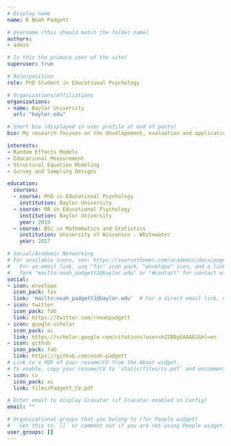 ```yaml
---
# Display name
name: R Noah Padgett

# Username (this should match the folder name)
authors:
- admin

# Is this the primary user of the site?
superuser: true

# Role/position
role: PhD Student in Educational Psychology

# Organizations/Affiliations
organizations:
- name: Baylor University
  url: "baylor.edu"

# Short bio (displayed in user profile at end of posts)
bio: My research focuses on the developement, evaluation and application of advanced statistics for the study of human behavor.

interests:
- Random Effects Models
- Educational Measurement
- Structural Equation Modeling
- Survey and Sampling Designs

education:
  courses:
  - course: PhD in Educational Psychology
    institution: Baylor University
  - course: MA in Educational Psychology
    institution: Baylor University
    year: 2019
  - course: BSc in Mathematics and Statistics
    institution: University of Wisconsin - Whitewater
    year: 2017

# Social/Academic Networking
# For available icons, see: https://sourcethemes.com/academic/docs/page-builder/#icons
#   For an email link, use "fas" icon pack, "envelope" icon, and a link in the
#   form "mailto:noah_padgett1@baylor.edu" or "#contact" for contact widget.
social:
- icon: envelope
  icon_pack: fas
  link: 'mailto:noah_padgett1@baylor.edu'  # For a direct email link, use "mailto:test@example.org".
- icon: twitter
  icon_pack: fab
  link: https://twitter.com/rnoahpadgett
- icon: google-scholar
  icon_pack: ai
  link: https://scholar.google.com/citations?user=hZIADgEAAAAJ&hl=en
- icon: github
  icon_pack: fab
  link: https://github.com/noah-padgett
# Link to a PDF of your resume/CV from the About widget.
# To enable, copy your resume/CV to `static/files/cv.pdf` and uncomment the lines below.
- icon: cv
  icon_pack: ai
  link: files/Padgett_CV.pdf

# Enter email to display Gravatar (if Gravatar enabled in Config)
email: ""

# Organizational groups that you belong to (for People widget)
#   Set this to `[]` or comment out if you are not using People widget.
user_groups: []
---
```


